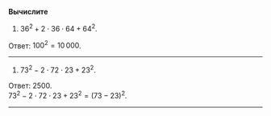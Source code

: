 **Вычислите**

1) $36^2 + 2 \cdot 36 \cdot 64 + 64^2$.

Ответ: $100^2 = 10\,000$.

--- ---

1) $73^2 - 2 \cdot 72 \cdot 23 + 23^2$.

Ответ: $2500$.
<br>
$73^2 - 2 \cdot 72 \cdot 23 + 23^2 = (73 - 23)^2$.

--- ---
